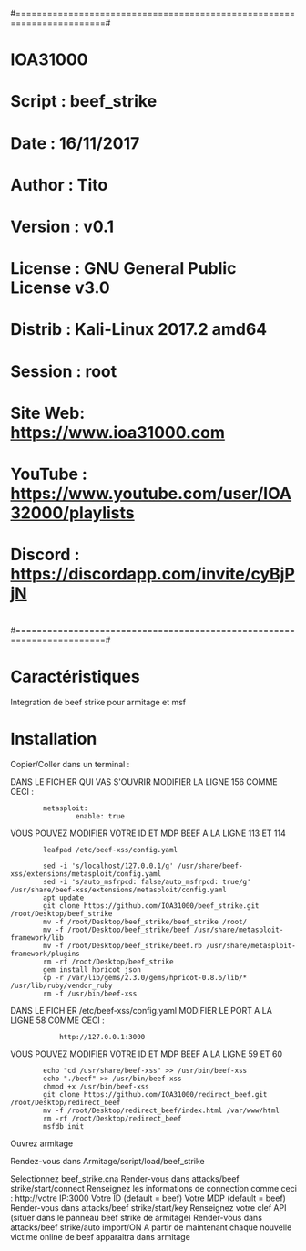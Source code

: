 #=======================================================================#
#                             IOA31000                                  #
# Script  : beef_strike                             		                #
# Date    : 16/11/2017                                                  #
# Author  : Tito                                                        #
# Version : v0.1                                                        #
# License : GNU General Public License v3.0                             #
# Distrib : Kali-Linux 2017.2 amd64                                     #
# Session : root  			      	                                  			#
# Site Web: https://www.ioa31000.com	                	                #
# YouTube : https://www.youtube.com/user/IOA32000/playlists             #
# Discord : https://discordapp.com/invite/cyBjPjN                       #
#                                                                       #
#=======================================================================#


# Caractéristiques

Integration de beef strike pour armitage et msf 

# Installation

Copier/Coller dans un terminal :

DANS LE FICHIER QUI VAS S'OUVRIR MODIFIER LA LIGNE 156 COMME CECI :

			metasploit:
			        enable: true
		        
VOUS POUVEZ MODIFIER VOTRE ID ET MDP BEEF A LA LIGNE 113 ET 114
			
			leafpad /etc/beef-xss/config.yaml
		
			sed -i 's/localhost/127.0.0.1/g' /usr/share/beef-xss/extensions/metasploit/config.yaml
			sed -i 's/auto_msfrpcd: false/auto_msfrpcd: true/g' /usr/share/beef-xss/extensions/metasploit/config.yaml
			apt update
			git clone https://github.com/IOA31000/beef_strike.git /root/Desktop/beef_strike
			mv -f /root/Desktop/beef_strike/beef_strike /root/
			mv -f /root/Desktop/beef_strike/beef /usr/share/metasploit-framework/lib
			mv -f /root/Desktop/beef_strike/beef.rb /usr/share/metasploit-framework/plugins
			rm -rf /root/Desktop/beef_strike
			gem install hpricot json
			cp -r /var/lib/gems/2.3.0/gems/hpricot-0.8.6/lib/* /usr/lib/ruby/vendor_ruby
			rm -f /usr/bin/beef-xss

DANS LE FICHIER /etc/beef-xss/config.yaml MODIFIER LE PORT A LA LIGNE 58 COMME CECI :

		        http://127.0.0.1:3000

VOUS POUVEZ MODIFIER VOTRE ID ET MDP BEEF A LA LIGNE 59 ET 60
      
			echo "cd /usr/share/beef-xss" >> /usr/bin/beef-xss
			echo "./beef" >> /usr/bin/beef-xss
			chmod +x /usr/bin/beef-xss
			git clone https://github.com/IOA31000/redirect_beef.git /root/Desktop/redirect_beef
			mv -f /root/Desktop/redirect_beef/index.html /var/www/html
			rm -rf /root/Desktop/redirect_beef
			msfdb init
			
Ouvrez armitage

Rendez-vous dans Armitage/script/load/beef_strike

Selectionnez beef_strike.cna
Render-vous dans attacks/beef strike/start/connect
Renseignez les informations de connection comme ceci :
http://votre IP:3000
Votre ID (default = beef)
Votre MDP (default = beef)
Render-vous dans attacks/beef strike/start/key
Renseignez votre clef API (situer dans le panneau beef strike de armitage)
Render-vous dans attacks/beef strike/auto import/ON
A partir de maintenant chaque nouvelle victime online de beef apparaitra dans armitage
